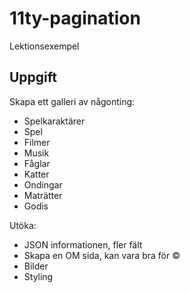 # 11ty-pagination

Lektionsexempel

## Uppgift

Skapa ett galleri av någonting:

- Spelkaraktärer
- Spel
- Filmer
- Musik
- Fåglar
- Katter
- Ondingar
- Maträtter
- Godis

Utöka:

- JSON informationen, fler fält
- Skapa en OM sida, kan vara bra för ©
- Bilder
- Styling
